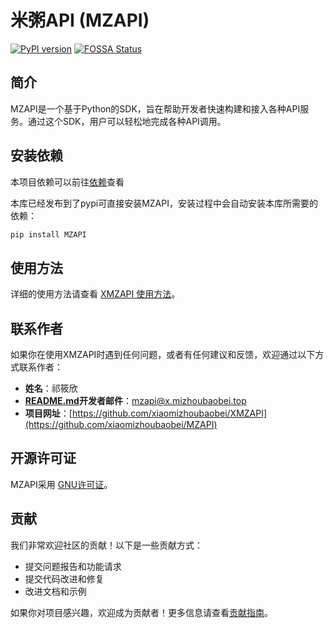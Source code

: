 # 米粥API (MZAPI)
[![PyPI version](https://badge.fury.io/py/MZAPI.svg)](https://pypi.org/project/MZAPI/)
[![FOSSA Status](https://app.fossa.com/api/projects/git%2Bgithub.com%2Fxiaomizhoubaobei%2FMZAPI-python.svg?type=shield)](https://app.fossa.com/projects/git%2Bgithub.com%2Fxiaomizhoubaobei%2FMZAPI-python?ref=badge_shield)

## 简介

MZAPI是一个基于Python的SDK，旨在帮助开发者快速构建和接入各种API服务。通过这个SDK，用户可以轻松地完成各种API调用。

## 安装依赖

本项目依赖可以前往[依赖](https://github.com/xiaomizhoubaobei/MZAPI/blob/master/dependencies.md)查看

本库已经发布到了pypi可直接安装MZAPI，安装过程中会自动安装本库所需要的依赖：

```bash
pip install MZAPI
```

## 使用方法

详细的使用方法请查看 [XMZAPI 使用方法](https://github.com/xiaomizhoubaobei/MZAPI/blob/master/USAGE.md)。

## 联系作者

如果你在使用XMZAPI时遇到任何问题，或者有任何建议和反馈，欢迎通过以下方式联系作者：

- **姓名**：祁筱欣
- **[README.md](README.md)开发者邮件**：[mzapi@x.mizhoubaobei.top](mailto:mzapi@x.mizhoubaobei.top)
- **项目网址**：[https://github.com/xiaomizhoubaobei/XMZAPI](https://github.com/xiaomizhoubaobei/MZAPI)

## 开源许可证

MZAPI采用 [GNU许可证](LICENSE)。

## 贡献

我们非常欢迎社区的贡献！以下是一些贡献方式：

- 提交问题报告和功能请求
- 提交代码改进和修复
- 改进文档和示例

如果你对项目感兴趣，欢迎成为贡献者！更多信息请查看[贡献指南](https://github.com/xiaomizhoubaobei/MZAPI/blob/master/CONTRIBUTING.md)。
